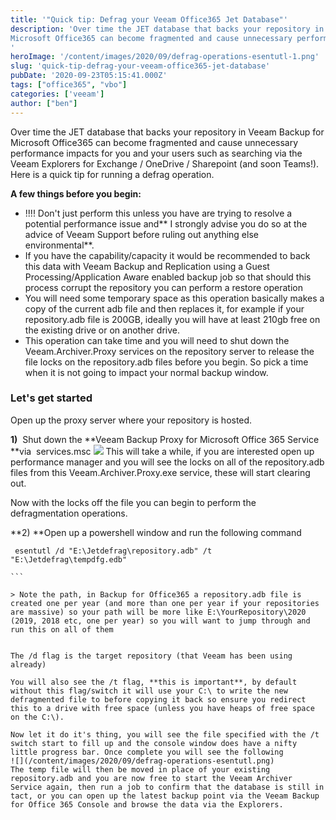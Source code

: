 ```yaml
---
title: '"Quick tip: Defrag your Veeam Office365 Jet Database"' 
description: 'Over time the JET database that backs your repository in Veeam Backup for
Microsoft Office365 can become fragmented and cause unnecessary performance
'
heroImage: '/content/images/2020/09/defrag-operations-esentutl-1.png'
slug: 'quick-tip-defrag-your-veeam-office365-jet-database'
pubDate: '2020-09-23T05:15:41.000Z'
tags: ["office365", "vbo"] 
categories: ['veeam']
author: ["ben"]
---
```


Over time the JET database that backs your repository in Veeam Backup for Microsoft Office365 can become fragmented and cause unnecessary performance impacts for you and your users such as searching via the Veeam Explorers for Exchange / OneDrive / Sharepoint (and soon Teams!). Here is a quick tip for running a defrag operation. 

**A few things before you begin:**

- !!!! Don't just perform this unless you have are trying to resolve a potential performance issue and** I strongly advise you do so at the advice of Veeam Support before ruling out anything else environmental**. 
- If you have the capability/capacity it would be recommended to back this data with Veeam Backup and Replication using a Guest Processing/Application Aware enabled backup job so that should this process corrupt the repository you can perform a restore operation
- You will need some temporary space as this operation basically makes a copy of the current adb file and then replaces it, for example if your repository.adb file is 200GB, ideally you will have at least 210gb free on the existing drive or on another drive.
- This operation can take time and you will need to shut down the Veeam.Archiver.Proxy services on the repository server to release the file locks on the repository.adb files before you begin. So pick a time when it is not going to impact your normal backup window.

### Let's get started

Open up the proxy server where your repository is hosted.

**1)**  Shut down the **Veeam Backup Proxy for Microsoft Office 365 Service **via  services.msc
![](/content/images/2020/09/shutdown-veeam-archiver-service.png)
This will take a while, if you are interested open up performance manager and you will see the locks on all of the repository.adb files from this Veeam.Archiver.Proxy.exe service, these will start clearing out.

Now with the locks off the file you can begin to perform the defragmentation operations.

**2) **Open up a powershell window and run the following command

     esentutl /d "E:\Jetdefrag\repository.adb" /t "E:\Jetdefrag\tempdfg.edb"
    
    ```
    
    > Note the path, in Backup for Office365 a repository.adb file is created one per year (and more than one per year if your repositories are massive) so your path will be more like E:\YourRepository\2020 (2019, 2018 etc, one per year) so you will want to jump through and run this on all of them
    
    
    The /d flag is the target repository (that Veeam has been using already)
    
    You will also see the /t flag, **this is important**, by default without this flag/switch it will use your C:\ to write the new defragmented file to before copying it back so ensure you redirect this to a drive with free space (unless you have heaps of free space on the C:\).
    
    Now let it do it's thing, you will see the file specified with the /t switch start to fill up and the console window does have a nifty little progress bar. Once complete you will see the following
    ![](/content/images/2020/09/defrag-operations-esentutl.png)
    The temp file will then be moved in place of your existing repository.adb and you are now free to start the Veeam Archiver Service again, then run a job to confirm that the database is still in tact, or you can open up the latest backup point via the Veeam Backup for Office 365 Console and browse the data via the Explorers.
    

